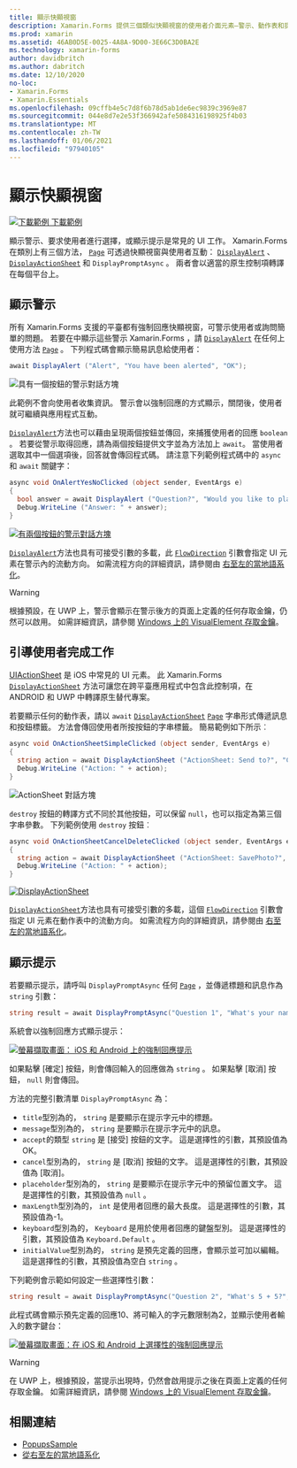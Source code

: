 ```yaml
---
title: 顯示快顯視窗
description: Xamarin.Forms 提供三個類似快顯視窗的使用者介面元素–警示、動作表和提示。 本文示範如何使用警示、動作表和提示 Api 來顯示對話方塊，以詢問使用者簡單的問題、引導使用者完成工作，以及顯示提示。
ms.prod: xamarin
ms.assetid: 46AB0D5E-0025-4A8A-9D00-3E66C3D0BA2E
ms.technology: xamarin-forms
author: davidbritch
ms.author: dabritch
ms.date: 12/10/2020
no-loc:
- Xamarin.Forms
- Xamarin.Essentials
ms.openlocfilehash: 09cffb4e5c7d8f6b78d5ab1de6ec9839c3969e87
ms.sourcegitcommit: 044e8d7e2e53f366942afe5084316198925f4b03
ms.translationtype: MT
ms.contentlocale: zh-TW
ms.lasthandoff: 01/06/2021
ms.locfileid: "97940105"
---
```

# <a name="display-pop-ups"></a>顯示快顯視窗

[![下載範例](~/media/shared/download.png) 下載範例](/samples/xamarin/xamarin-forms-samples/navigation-pop-ups)

顯示警示、要求使用者進行選擇，或顯示提示是常見的 UI 工作。 Xamarin.Forms 在類別上有三個方法， [`Page`](xref:Xamarin.Forms.Page) 可透過快顯視窗與使用者互動： [`DisplayAlert`](xref:Xamarin.Forms.Page.DisplayAlert*) 、 [`DisplayActionSheet`](xref:Xamarin.Forms.Page.DisplayActionSheet*) 和 `DisplayPromptAsync` 。 兩者會以適當的原生控制項轉譯在每個平台上。

## <a name="display-an-alert"></a>顯示警示

所有 Xamarin.Forms 支援的平臺都有強制回應快顯視窗，可警示使用者或詢問簡單的問題。 若要在中顯示這些警示 Xamarin.Forms ，請 [`DisplayAlert`](xref:Xamarin.Forms.Page.DisplayAlert*) 在任何上使用方法 [`Page`](xref:Xamarin.Forms.Page) 。 下列程式碼會顯示簡易訊息給使用者：

```csharp
await DisplayAlert ("Alert", "You have been alerted", "OK");
```

![具有一個按鈕的警示對話方塊](pop-ups-images/alert.png)

此範例不會向使用者收集資訊。 警示會以強制回應的方式顯示，關閉後，使用者就可繼續與應用程式互動。

[`DisplayAlert`](xref:Xamarin.Forms.Page.DisplayAlert*)方法也可以藉由呈現兩個按鈕並傳回，來捕獲使用者的回應 `boolean` 。 若要從警示取得回應，請為兩個按鈕提供文字並為方法加上 `await`。 當使用者選取其中一個選項後，回答就會傳回程式碼。 請注意下列範例程式碼中的 `async` 和 `await` 關鍵字：

```csharp
async void OnAlertYesNoClicked (object sender, EventArgs e)
{
  bool answer = await DisplayAlert ("Question?", "Would you like to play a game", "Yes", "No");
  Debug.WriteLine ("Answer: " + answer);
}
```

[![有兩個按鈕的警示對話方塊](pop-ups-images/alert2-sml.png)](pop-ups-images/alert2.png#lightbox)

[`DisplayAlert`](xref:Xamarin.Forms.Page.DisplayAlert*)方法也具有可接受引數的多載，此 [`FlowDirection`](xref:Xamarin.Forms.FlowDirection) 引數會指定 UI 元素在警示內的流動方向。 如需流程方向的詳細資訊，請參閱由 [右至左的當地語系化](~/xamarin-forms/app-fundamentals/localization/right-to-left.md)。

> [!WARNING]
> 根據預設，在 UWP 上，警示會顯示在警示後方的頁面上定義的任何存取金鑰，仍然可以啟用。 如需詳細資訊，請參閱 [Windows 上的 VisualElement 存取金鑰](~/xamarin-forms/platform/windows/visualelement-access-keys.md)。

## <a name="guide-users-through-tasks"></a>引導使用者完成工作

[UIActionSheet](https://developer.apple.com/library/ios/documentation/uikit/reference/uiactionsheet_class/Reference/Reference.html) 是 iOS 中常見的 UI 元素。 此 Xamarin.Forms [`DisplayActionSheet`](xref:Xamarin.Forms.Page.DisplayActionSheet*) 方法可讓您在跨平臺應用程式中包含此控制項，在 ANDROID 和 UWP 中轉譯原生替代專案。

若要顯示任何的動作表，請以 `await` [`DisplayActionSheet`](xref:Xamarin.Forms.Page.DisplayActionSheet*) [`Page`](xref:Xamarin.Forms.Page) 字串形式傳遞訊息和按鈕標籤。 方法會傳回使用者所按按鈕的字串標籤。 簡易範例如下所示︰

```csharp
async void OnActionSheetSimpleClicked (object sender, EventArgs e)
{
  string action = await DisplayActionSheet ("ActionSheet: Send to?", "Cancel", null, "Email", "Twitter", "Facebook");
  Debug.WriteLine ("Action: " + action);
}
```

![ActionSheet 對話方塊](pop-ups-images/action.png)

`destroy` 按鈕的轉譯方式不同於其他按鈕，可以保留 `null`，也可以指定為第三個字串參數。 下列範例使用 `destroy` 按鈕︰

```csharp
async void OnActionSheetCancelDeleteClicked (object sender, EventArgs e)
{
  string action = await DisplayActionSheet ("ActionSheet: SavePhoto?", "Cancel", "Delete", "Photo Roll", "Email");
  Debug.WriteLine ("Action: " + action);
}
```

[![DisplayActionSheet](pop-ups-images/action2-sml.png "具有終結按鈕的動作表對話方塊")](pop-ups-images/action2.png#lightbox "具有終結按鈕的動作表對話方塊")

[`DisplayActionSheet`](xref:Xamarin.Forms.Page.DisplayActionSheet*)方法也具有可接受引數的多載，這個 [`FlowDirection`](xref:Xamarin.Forms.FlowDirection) 引數會指定 UI 元素在動作表中的流動方向。 如需流程方向的詳細資訊，請參閱由 [右至左的當地語系化](~/xamarin-forms/app-fundamentals/localization/right-to-left.md)。

## <a name="display-a-prompt"></a>顯示提示

若要顯示提示，請呼叫 `DisplayPromptAsync` 任何 [`Page`](xref:Xamarin.Forms.Page) ，並傳遞標題和訊息作為 `string` 引數：

```csharp
string result = await DisplayPromptAsync("Question 1", "What's your name?");
```

系統會以強制回應方式顯示提示：

[![螢幕擷取畫面： iOS 和 Android 上的強制回應提示](pop-ups-images/simple-prompt.png "強制回應提示")](pop-ups-images/simple-prompt-large.png#lightbox "強制回應提示")

如果點擊 [確定] 按鈕，則會傳回輸入的回應做為 `string` 。 如果點擊 [取消] 按鈕， `null` 則會傳回。

方法的完整引數清單 `DisplayPromptAsync` 為：

- `title`型別為的， `string` 是要顯示在提示字元中的標題。
- `message`型別為的， `string` 是要顯示在提示字元中的訊息。
- `accept`的類型 `string` 是 [接受] 按鈕的文字。 這是選擇性的引數，其預設值為 OK。
- `cancel`型別為的， `string` 是 [取消] 按鈕的文字。 這是選擇性的引數，其預設值為 [取消]。
- `placeholder`型別為的， `string` 是要顯示在提示字元中的預留位置文字。 這是選擇性的引數，其預設值為 `null` 。
- `maxLength`型別為的， `int` 是使用者回應的最大長度。 這是選擇性的引數，其預設值為-1。
- `keyboard`型別為的， `Keyboard` 是用於使用者回應的鍵盤型別。 這是選擇性的引數，其預設值為 `Keyboard.Default` 。
- `initialValue`型別為的， `string` 是預先定義的回應，會顯示並可加以編輯。 這是選擇性的引數，其預設值為空白 `string` 。

下列範例會示範如何設定一些選擇性引數：

```csharp
string result = await DisplayPromptAsync("Question 2", "What's 5 + 5?", initialValue: "10", maxLength: 2, keyboard: Keyboard.Numeric);
```

此程式碼會顯示預先定義的回應10、將可輸入的字元數限制為2，並顯示使用者輸入的數字鍵台：

[![螢幕擷取畫面：在 iOS 和 Android 上選擇性的強制回應提示](pop-ups-images/keyboard-prompt.png "強制回應提示")](pop-ups-images/keyboard-prompt-large.png#lightbox "強制回應提示")

> [!WARNING]
> 在 UWP 上，根據預設，當提示出現時，仍然會啟用提示之後在頁面上定義的任何存取金鑰。 如需詳細資訊，請參閱 [Windows 上的 VisualElement 存取金鑰](~/xamarin-forms/platform/windows/visualelement-access-keys.md)。

## <a name="related-links"></a>相關連結

- [PopupsSample](/samples/xamarin/xamarin-forms-samples/navigation-pop-ups)
- [從右至左的當地語系化](~/xamarin-forms/app-fundamentals/localization/right-to-left.md)
